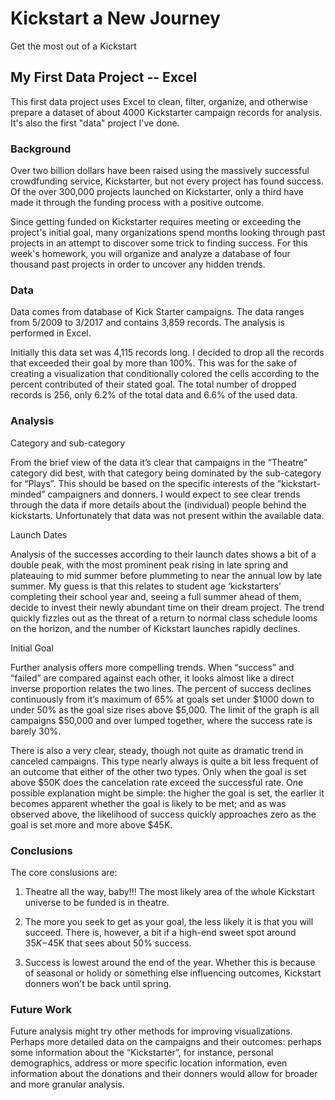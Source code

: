 # Kickstart a New Journey
Get the most out of a Kickstart

## My First Data Project -- Excel
This first data project uses Excel to clean, filter, organize, and otherwise prepare a dataset of about 4000 Kickstarter campaign records for analysis. It's also the first "data" project I've done.

### Background
Over two billion dollars have been raised using the massively successful crowdfunding service, Kickstarter, but not every project has found success. Of the over 300,000 projects launched on Kickstarter, only a third have made it through the funding process with a positive outcome.

Since getting funded on Kickstarter requires meeting or exceeding the project's initial goal, many organizations spend months looking through past projects in an attempt to discover some trick to finding success. For this week's homework, you will organize and analyze a database of four thousand past projects in order to uncover any hidden trends.

### Data
Data comes from database of Kick Starter campaigns. The data ranges from 5/2009 to 3/2017 and contains 3,859 records. The analysis is performed in Excel. 

Initially this data set was 4,115 records long. I decided to drop all the records that exceeded their goal by more than 100%. This was for the sake of creating a visualization that conditionally colored the cells according to the percent contributed of their stated goal. The total number of dropped records is 256, only 6.2% of the total data and 6.6% of the used data.

### Analysis
Category and sub-category

From the brief view of the data it’s clear that campaigns in the “Theatre” category did best, with that category being dominated by the sub-category for “Plays”. This should be based on the specific interests of the “kickstart-minded” campaigners and donners. I would expect to see clear trends through the data if more details about the (individual) people behind the kickstarts. Unfortunately that data was not present within the available data.

Launch Dates

Analysis of the successes according to their launch dates shows a bit of a double peak, with the most prominent peak rising in late spring and plateauing to mid summer before plummeting to near the annual low by late summer. My guess is that this relates to student age ‘kickstarters’ completing their school year and, seeing a full summer ahead of them, decide to invest their newly abundant time on their dream project. The trend quickly fizzles out as the threat of a return to normal class schedule looms on the horizon, and the number of Kickstart launches rapidly declines.

Initial Goal

Further analysis offers more compelling trends. When “success” and “failed” are compared against each other, it looks almost like a direct inverse proportion relates the two lines. The percent of success declines continuously from it’s maximum of 65% at goals set under $1000 down to under 50% as the goal size rises above $5,000. The limit of the graph is all campaigns $50,000 and over lumped together, where the success rate is barely 30%.

There is also a very clear, steady, though not quite as dramatic trend in canceled campaigns. This type nearly always is quite a bit less frequent of an outcome that either of the other two types. Only when the goal is set above $50K does the cancelation rate exceed the successful rate. One possible explanation might be simple: the higher the goal is set, the earlier it becomes apparent whether the goal is likely to be met; and as was observed above, the likelihood of success quickly approaches zero as the goal is set more and more above $45K.


### Conclusions
The core conslusions are: 

1.  Theatre all the way, baby!!! The most likely area of the whole Kickstart universe to be funded is in theatre.

2.  The more you seek to get as your goal, the less likely it is that you will succeed. There is, however, a bit if a high-end sweet spot around $35K-$45K that sees about 50% success.

3. Success is lowest around the end of the year. Whether this is because of seasonal or holidy or something else influencing outcomes, Kickstart donners won't be back until spring.

### Future Work
Future analysis might try other methods for improving visualizations. Perhaps more detailed data on the campaigns and their outcomes: perhaps some information about the “Kickstarter”, for instance, personal demographics, address or more specific location information, even information about the donations and their donners would allow for broader and more granular analysis.

